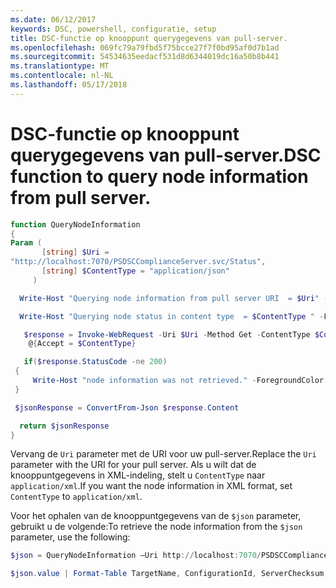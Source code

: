 ```yaml
---
ms.date: 06/12/2017
keywords: DSC, powershell, configuratie, setup
title: DSC-functie op knooppunt querygegevens van pull-server.
ms.openlocfilehash: 069fc79a79fbd5f75bcce27f7f0bd95af0d7b1ad
ms.sourcegitcommit: 54534635eedacf531d8d6344019dc16a50b8b441
ms.translationtype: MT
ms.contentlocale: nl-NL
ms.lasthandoff: 05/17/2018
---
```

# <a name="dsc-function-to-query-node-information-from-pull-server"></a><span data-ttu-id="90e2f-103">DSC-functie op knooppunt querygegevens van pull-server.</span><span class="sxs-lookup"><span data-stu-id="90e2f-103">DSC function to query node information from pull server.</span></span>

```powershell
function QueryNodeInformation
{
Param (
       [string] $Uri =
"http://localhost:7070/PSDSCComplianceServer.svc/Status",
       [string] $ContentType = "application/json"
     )

  Write-Host "Querying node information from pull server URI  = $Uri" -ForegroundColor Green

  Write-Host "Querying node status in content type  = $ContentType " -ForegroundColor Green

   $response = Invoke-WebRequest -Uri $Uri -Method Get -ContentType $ContentType -UseDefaultCredentials -Headers
    @{Accept = $ContentType}

   if($response.StatusCode -ne 200)
 {
     Write-Host "node information was not retrieved." -ForegroundColor Red
 }

 $jsonResponse = ConvertFrom-Json $response.Content

  return $jsonResponse
}
```

<span data-ttu-id="90e2f-104">Vervang de `Uri` parameter met de URI voor uw pull-server.</span><span class="sxs-lookup"><span data-stu-id="90e2f-104">Replace the `Uri` parameter with the URI for your pull server.</span></span> <span data-ttu-id="90e2f-105">Als u wilt dat de knooppuntgegevens in XML-indeling, stelt u `ContentType` naar `application/xml`.</span><span class="sxs-lookup"><span data-stu-id="90e2f-105">If you want the node information in XML format, set `ContentType` to `application/xml`.</span></span>

<span data-ttu-id="90e2f-106">Voor het ophalen van de knooppuntgegevens van de `$json` parameter, gebruikt u de volgende:</span><span class="sxs-lookup"><span data-stu-id="90e2f-106">To retrieve the node information from the `$json` parameter, use the following:</span></span>

```powershell
$json = QueryNodeInformation –Uri http://localhost:7070/PSDSCComplianceServer.svc/Status

$json.value | Format-Table TargetName, ConfigurationId, ServerChecksum, NodeCompliant, LastComplianceTime, StatusCode
```